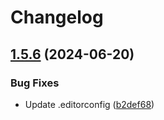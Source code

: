 # Changelog

## [1.5.6](https://github.com/rubiin/fortune.nvim/compare/v1.5.5...v1.5.6) (2024-06-20)


### Bug Fixes

* Update .editorconfig ([b2def68](https://github.com/rubiin/fortune.nvim/commit/b2def682ae11d1401d29038c3a2ab8cad7f682b0))
